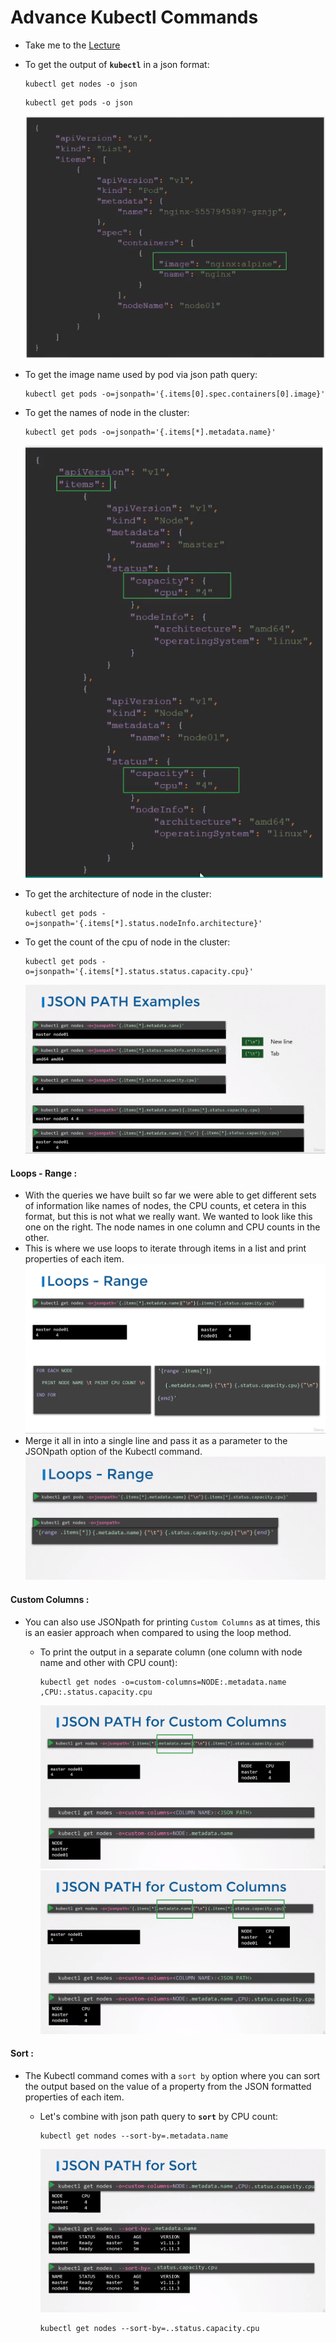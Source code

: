 # Advance Kubectl Commands

- Take me to the [Lecture](https://kodekloud.com/topic/advanced-kubectl-commands/)
- To get the output of **`kubectl`** in a json format:
  
  ```
  kubectl get nodes -o json
  ```
  
  ```
  kubectl get pods -o json
  ```
  
  ![pod](../../images/jpod.PNG)
- To get the image name used by pod via json path query:
  
  ```
  kubectl get pods -o=jsonpath='{.items[0].spec.containers[0].image}'
  ```
- To get the names of node in the cluster:
  
  ```
  kubectl get pods -o=jsonpath='{.items[*].metadata.name}'
  ```
  
  ![node](../../images/jnode.PNG)
- To get the architecture of node in the cluster:
  
  ```
  kubectl get pods -o=jsonpath='{.items[*].status.nodeInfo.architecture}'
  ```
- To get the count of the cpu of node in the cluster:
  
  ```
  kubectl get pods -o=jsonpath='{.items[*].status.status.capacity.cpu}'
  ```
  
  ![pod](../../images/jsonpath.png)

#### Loops - Range :

- With the queries we have built so far we were able to get different sets of information like names of nodes, the CPU counts, et cetera in this format, but this is not what we really want. We wanted to look like this one on the right. The node names in one column and CPU counts in the other.
- This is where we use loops to iterate through items in a list and print properties of each item.
  ![pod](../../images/jsonpath1.png)
- Merge it all in into a single line and pass it as a parameter to the JSONpath option of the Kubectl command.
  ![pod](../../images/jsonpath2.png)

#### Custom Columns :

- You can also use JSONpath for printing `Custom Columns` as at times, this is an easier approach when compared to using the loop method.
  
  - To print the output in a separate column (one column with node name and other with CPU count):
    
    ```
    kubectl get nodes -o=custom-columns=NODE:.metadata.name ,CPU:.status.capacity.cpu
    ```
    
    ![loop](../../images/customcolumns1.png)
    ![loop](../../images/customcolumns2.png)

#### Sort : 

- The Kubectl command comes with a `sort by` option where you can sort the output based on the value of a property from the JSON formatted properties of each item.
  
  - Let's combine with json path query to **`sort`** by CPU count:
    
    ```
    kubectl get nodes --sort-by=.metadata.name
    ```
    
    ![loop](../../images/sortjson.png)
    
    ```
    kubectl get nodes --sort-by=..status.capacity.cpu
    ```

